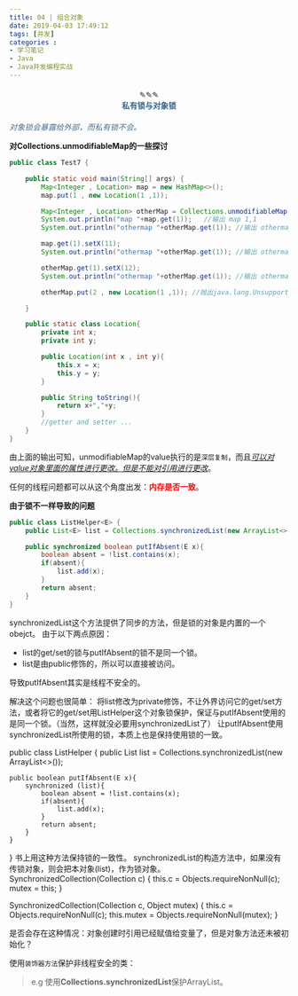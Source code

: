 ```yaml
---
title: 04 | 组合对象
date: 2019-04-03 17:49:12
tags: [并发]
categories :
- 学习笔记
- Java
- Java并发编程实战
---
```


#### <center><font color = "grey">✎✎✎</font><br/><font color = "#36648B">私有锁与对象锁</font></center>

*<font color = "#4A708B">对象锁会暴露给外部，而私有锁不会。</font>*

**对Collections.unmodifiableMap的一些探讨**

```java
public class Test7 {

    public static void main(String[] args) {
        Map<Integer , Location> map = new HashMap<>();
        map.put(1 , new Location(1 ,1));

        Map<Integer , Location> otherMap = Collections.unmodifiableMap(map);
        System.out.println("map "+map.get(1));   //输出 map 1,1
        System.out.println("othermap "+otherMap.get(1)); //输出 othermap 1,1

        map.get(1).setX(11);
        System.out.println("othermap "+otherMap.get(1)); //输出 othermap 11,1

        otherMap.get(1).setX(12);
        System.out.println("othermap "+otherMap.get(1)); //输出 othermap 12,1

        otherMap.put(2 , new Location(1 ,1)); //抛出java.lang.UnsupportedOperationException

    }

    public static class Location{
        private int x;
        private int y;

        public Location(int x , int y){
            this.x = x;
            this.y = y;
        }

        public String toString(){
            return x+","+y;
        }
        //getter and setter ...
    }
}
```
由上面的输出可知，unmodifiableMap的value执行的是`深层复制`，而且<u>*可以对value对象里面的属性进行更改。但是不能对引用进行更改*</u>。

任何的线程问题都可以从这个角度出发：<font color = "red">**内存是否一致**</font>。

**由于锁不一样导致的问题**

```java
public class ListHelper<E> {
    public List<E> list = Collections.synchronizedList(new ArrayList<>());

    public synchronized boolean putIfAbsent(E x){
        boolean absent = !list.contains(x);
        if(absent){
            list.add(x);
        }
        return absent;
    }
}
```

synchronizedList这个方法提供了同步的方法，但是锁的对象是内置的一个obejct。
由于以下两点原因：
- list的get/set的锁与putIfAbsent的锁不是同一个锁。
- list是由public修饰的，所以可以直接被访问。

导致putIfAbsent其实是线程不安全的。

解决这个问题也很简单：
将list修改为private修饰，不让外界访问它的get/set方法，或者将它的get/set用ListHelper这个对象锁保护，保证与putIfAbsent使用的是同一个锁。（当然，这样就没必要用synchronizedList了）
让putIfAbsent使用synchronizedList所使用的锁，本质上也是保持使用锁的一致。

public class ListHelper<E> {
    public List<E> list = Collections.synchronizedList(new ArrayList<>());

    public boolean putIfAbsent(E x){
        synchronized (list){
            boolean absent = !list.contains(x);
            if(absent){
                list.add(x);
            }
            return absent;
        }
    }
}
书上用这种方法保持锁的一致性。
synchronizedList的构造方法中，如果没有传锁对象，则会把本对象(list)，作为锁对象。
SynchronizedCollection(Collection<E> c) {
    this.c = Objects.requireNonNull(c);
    mutex = this;
}

SynchronizedCollection(Collection<E> c, Object mutex) {
    this.c = Objects.requireNonNull(c);
    this.mutex = Objects.requireNonNull(mutex);
}


是否会存在这种情况：对象创建时引用已经赋值给变量了，但是对象方法还未被初始化？

使用`装饰器方法`保护非线程安全的类：
> e.g 使用**Collections.synchronizedList**保护ArrayList。

